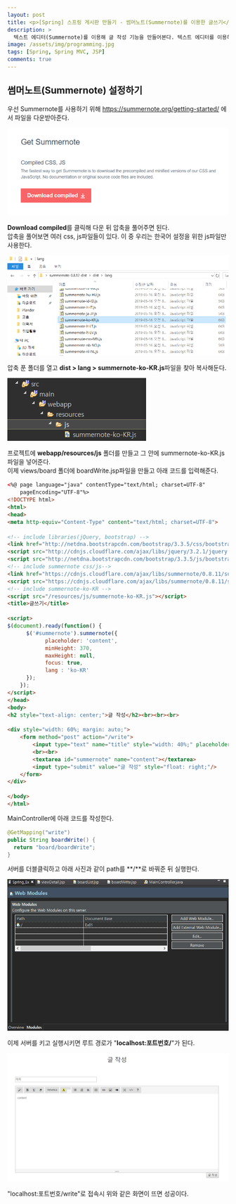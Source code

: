 ```yaml
---
layout: post
title: <p>[Spring] 스프링 게시판 만들기 - 썸머노트(Summernote)를 이용한 글쓰기</p>
description: >
  텍스트 에디터(Summernote)를 이용해 글 작성 기능을 만들어본다. 텍스트 에디터를 이용하면 사용자가 보다 편리하게 글 작성을 할 수 있다. 본 포스팅에선 간편하게 이용할 수 있는 텍스트 에디터인 Summernote를 사용한다. 
image: /assets/img/programming.jpg
tags: [Spring, Spring MVC, JSP]
comments: true
---
```

<head>
  <link rel="stylesheet" type="text/css" href="../../assets/css/obsidian.css" />
</head>
 
## 썸머노트(Summernote) 설정하기

 우선 Summernote를 사용하기 위해 https://summernote.org/getting-started/ 에서 파일을 다운받아준다.

 <img src="/assets/img/spring/summernoteDown.png">

 **Download compiled**를 클릭해 다운 뒤 압축을 풀어주면 된다.<br>
 압축을 풀어보면 여러 css, js파일들이 있다. 이 중 우리는 한국어 설정을 위한 js파일만 사용한다.

 <img src="/assets/img/spring/summernoteLang.png">

 압축 푼 폴더를 열고 **dist > lang > summernote-ko-KR.js**파일을 찾아 복사해둔다.

 <img src="/assets/img/spring/resourcesJsSummer.png">
 
 프로젝트에 **webapp/resources/js** 폴더를 만들고 그 안에 summernote-ko-KR.js파일을 넣어준다.<br>
 이제 views/board 폴더에 boardWrite.jsp파일을 만들고 아래 코드를 입력해준다.

~~~html
<%@ page language="java" contentType="text/html; charset=UTF-8"
    pageEncoding="UTF-8"%>
<!DOCTYPE html>
<html>
<head>
<meta http-equiv="Content-Type" content="text/html; charset=UTF-8">

<!-- include libraries(jQuery, bootstrap) -->
<link href="http://netdna.bootstrapcdn.com/bootstrap/3.3.5/css/bootstrap.css" rel="stylesheet">
<script src="http://cdnjs.cloudflare.com/ajax/libs/jquery/3.2.1/jquery.js"></script> 
<script src="http://netdna.bootstrapcdn.com/bootstrap/3.3.5/js/bootstrap.js"></script> 
<!-- include summernote css/js-->
<link href="https://cdnjs.cloudflare.com/ajax/libs/summernote/0.8.11/summernote-bs4.css" rel="stylesheet">
<script src="https://cdnjs.cloudflare.com/ajax/libs/summernote/0.8.11/summernote-bs4.js"></script>
<!-- include summernote-ko-KR -->
<script src="/resources/js/summernote-ko-KR.js"></script>
<title>글쓰기</title>

<script>
$(document).ready(function() {
	  $('#summernote').summernote({
 	    	placeholder: 'content',
	        minHeight: 370,
	        maxHeight: null,
	        focus: true, 
	        lang : 'ko-KR'
	  });
	});
</script>
</head>
<body>
<h2 style="text-align: center;">글 작성</h2><br><br><br>

<div style="width: 60%; margin: auto;">
	<form method="post" action="/write">
		<input type="text" name="title" style="width: 40%;" placeholder="제목"/>
		<br><br> 
		<textarea id="summernote" name="content"></textarea>
		<input type="submit" value="글 작성" style="float: right;"/>
	</form>
</div>

</body>
</html>
~~~

MainController에  아래 코드를 작성한다.

~~~java
@GetMapping("write")
public String boardWrite() {
  return "board/boardWrite";
}
~~~

서버를 더블클릭하고 아래 사진과 같이 path를 **/**로 바꿔준 뒤 실행한다.

<img src="/assets/img/spring/serverPath.png">

이제 서버를 키고 실행시키면 루트 경로가 "**localhost:포트번호/**"가 된다.

<img src="/assets/img/spring/write.png">

"localhost:포트번호/write"로 접속시 위와 같은 화면이 뜨면 성공이다.